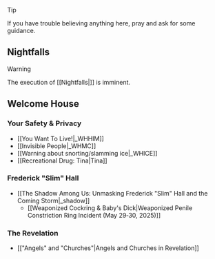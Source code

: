 > [!TIP]
> If you have trouble believing anything here, pray and ask for some guidance.

## Nightfalls 
> [!WARNING]
> The execution of [[Nightfalls|]] is imminent.

## Welcome House
### Your Safety & Privacy
* [[You Want To Live!|_WHHIM]]
* [[Invisible People|_WHMC]]
* [[Warning about snorting/slamming ice|_WHICE]]
* [[Recreational Drug: Tina|Tina]]

### Frederick "Slim" Hall
* [[The Shadow Among Us: Unmasking Frederick "Slim" Hall and the Coming Storm|_shadow]]
  * [[Weaponized Cockring & Baby's Dick|Weaponized Penile Constriction Ring Incident (May 29‐30, 2025)]]

### The Revelation 
* [["Angels" and "Churches"|Angels and Churches in Revelation]]



